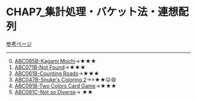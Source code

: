 # CHAP7_集計処理・バケット法・連想配列

[参考ページ](https://tinyurl.com/y9ahckza)

---
0. [ABC085B-Kagami Mochi](https://atcoder.jp/contests/abc085/tasks/abc085_b)→★★★
1. [ABC071B-Not Found](https://atcoder.jp/contests/abc071/tasks/abc071_b)→★★★
2. [ABC061B-Counting Roads](https://atcoder.jp/contests/abc061/tasks/abc061_b)→★★★
3. [ABC047B-Snuke's Coloring 2](https://atcoder.jp/contests/abc047/tasks/abc047_b)→×★★:stuck_out_tongue::smile:
4. [ABC091B-Two Colors Card Game](https://atcoder.jp/contests/abc091/tasks/abc091_b)→★★★
5. [ABC081C-Not so Diverse](https://atcoder.jp/contests/abc081/tasks/arc086_a)→
★★